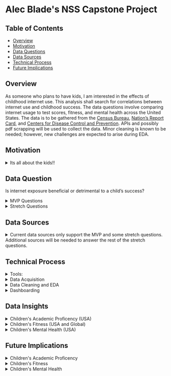 # Alec Blade's NSS Capstone Project

## Table of Contents
* [Overview](#Overview)
* [Motivation](#Motivation)
* [Data Questions](#Data-Question)
* [Data Sources](#Data-Sources)
* [Technical Process](#Technical-Process)
* [Future Implications](#Future-Implications)

## Overview
As someone who plans to have kids, I am interested in the effects of childhood internet use. This analysis shall search for correlations between internet use and childhood success. The data questions involve comparing internet usage to test scores, fitness, and mental health across the United States. The data is to be gathered from the [Census Bureau](https://www.census.gov/topics/population/computer-internet/data/tables.All.List_315069412.html#list-tab-List_315069412), [Nation’s Report Card](https://www.nationsreportcard.gov/api_documentation.aspx), and [Centers for Disease Control and Prevention](https://chronicdata.cdc.gov/Nutrition-Physical-Activity-and-Obesity/Nutrition-Physical-Activity-and-Obesity-Youth-Risk/vba9-s8jp). APIs and possibly pdf scrapping will be used to collect the data. Minor cleaning is known to be needed; however, new challenges are expected to arise during EDA.

## Motivation
<details>
 <summary> Its all about the kids!! </summary>
 <br>I am a young adult planning on having a family, and I would like to know what will aid in my children’s success. Since the dominating appearance of the internet, much debate has been on the advantages and disadvantages of granting children internet access. I would like to see if there is any clear correlation between internet use and childhood success.
</details> 

## Data Question
Is internet exposure beneficial or detrimental to a child’s success?
<details>
 <summary> MVP Questions</summary>
 
1.	As the number of children (ages 3 – 17) have increased internet access, do test scores for 4th, 8th, or 12th-grade increase?
<br>(Scale: Country, United States of America)

2.	Is there a strong correlation between internet users and childhood obesity? 
<br>(Scale: Country, United States of America)

3.	Does the amount of internet users correlate to children’s mentality, e.g., feelings of anxiety/depression or general bullying?
<br>(Scale: Country, United States of America)

</details>
<details>
 <summary> Stretch Questions</summary>
 
4.	For each MVP question, is there a significant difference in the correlation coefficient at a global versus country scale?

5.	Is there any connection to young adult (20-29) internet use and employment or degree obtainment rates?
</details>

## Data Sources
<details>
 <summary> Current data sources only support the MVP and some stretch questions. Additional sources will be needed to answer the rest of the stretch questions.</summary>
 
 -	[United States Census Bureau](https://www.census.gov/)
 <br>Internet access by year, state, and age group
 <br>(1997-2021)

 -	[NAEP Data Service API](https://www.nationsreportcard.gov/)
 <br>Composite scores by year, state, grade, subject
 <br>(1990-2021)

 -	[Centers for Disease Control and Prevention](https://chronicdata.cdc.gov/)
 <br>Childhood weight and mentality issues by Country
 <br>(1975 - 2019)
 
- [The World Bank](https://data.worldbank.org/)
 <br>Global internet usage by Country
 <br>(1960 - 2021)
</details>

## Technical Process

<details>
 <summary> Tools:</summary>
 <br>
<p align="left"> <a href="https://www.postgresql.org" target="_blank" rel="noreferrer"> <img src="https://raw.githubusercontent.com/devicons/devicon/master/icons/postgresql/postgresql-original-wordmark.svg" alt="postgresql" width="40" height="40"/> </a>
&nbsp;
<a href="https://www.python.org" target="_blank" rel="noreferrer"> <img src="https://raw.githubusercontent.com/devicons/devicon/master/icons/python/python-original.svg" alt="python" width="40" height="40"/> </a>
&nbsp;
<a href="https://www.microsoft.com/en-us/microsoft-365/excel" target="_blank" rel="noreferrer"> <img src="https://play-lh.googleusercontent.com/37EzETO6gZyKmCg2kBIFX1e9gkubxZrVa5fHJ6yOaa7VvEShHjKv2RdtwnZt9Sk258s=w240-h480-rw" alt="excel" width="40" height="40"/> </a> 
&nbsp;
<a href="https://www.tableau.com/" target="_blank" rel="noreferrer"> <img src="https://pbs.twimg.com/profile_images/1268207088683020288/d9agkn4h_400x400.jpg" alt="powerbi" width="40" height="40"/> </a> </p>
</details>

<details>
 <summary> Data Acquisition </summary>
<br>Finding the data was by far the most challenging part of this project. Once I found my data sources, the real fun began. The fun being building progams to collect the data from the source. For example, I constructed a for loop that pulled in test score information for each year, each state (in the USA), each grade, and each subject. I also discovered the ESF Database Migration Toolkit which allowed me to pull in Microsft Access file types into pgAdmin where I could then write SQL querries to pull in the exact information I needed.
</details>

<details>
 <summary> Data Cleaning and EDA </summary>
<br>Data cleaning and EDA included converting state abbreviations to their full names, converting multiple year columns into a single column, calculating percentages from counts of individuals, joining data frames, calculating correlation coefficients, sorting survey questions, replacing categorical numbers with their respective text, and making sure I had suifficient yearly records to accuralety assess internet access trends.
</details>

<details>
 <summary> Dashboarding </summary>
<br>I used Tableau to display my findings with line plots, scatter plots, and interactive maps. I chose to to use navigation buttons instead of a story, so I could keep some additional features that don't transfer easily into stories. Overall, the dashboard is highly interactive and contains immediate insights into correllations between the internet and childhood success. 
</details>

## Data Insights

<details>
 <summary> Children's Academic Proficency (USA)</summary>
<br>4th and 8th graders' composite scores for reading and mathematics have positve medium to positive strong correlations with home internet access. <br><br>
 
12th graders' composite scores for reading and mathematics have negative medium correlations with internet access.
</details>

<details>
 <summary> Children's Fitness (USA and Global) </summary>
<br>For the scope of the USA, 4th, 8th, and 12th graders have very strong and postive correlations with weight problems and internet access.<br><br>
 
On a global scope, all grades have positive medium correlations with weight problems and internet access.
</details>

<details>
 <summary> Children's Mental Health (USA) </summary>
<br>Child suicide rates have been fairly consistent since 1991 with only a 2% increase when looking at 2019. Becuase of this, there is a postive and weak correlation between child suicide and internet access.<br><br>
 
Physical fighting in children and their internet access have a negative and strong correlation. <br>
 
The percentage of children feeling sad or hopeless has a negative and medium correlation to internet access.
 
</details>

## Future Implications
<details>
 <summary> Children's Academic Proficency </summary>
 <br>
 Since 4th and 8th graders have positive correlations to internet access and 12th grades have a negative correlation, screen time and what each grade is primarily doing while on the internet should be looked into next.
</details>

<details>
 <summary> Children's Fitness </summary>
 <br>
 The current study only looks at obese and overweight as described by an individuals BMI. However, BMI does not account for body composition such as muscle mass or body fat percentages. Because of this, the next factors to be assessed for childhood fitness and their internet access should be the amount of physical activity they participate in and the food groups they are consuming. 
</details>

<details>
 <summary> Children's Mental Health </summary>
 <br>
 Currently, the CDC only has data on children feeling sad or hopeless starting in 2003. I believe having data on this measure prior to anyone having access to the internet will improve the accuracy of the correlation coefficient. Additionally, this project looks into physical bullying, but online bullying should also be assessed.
</details>

